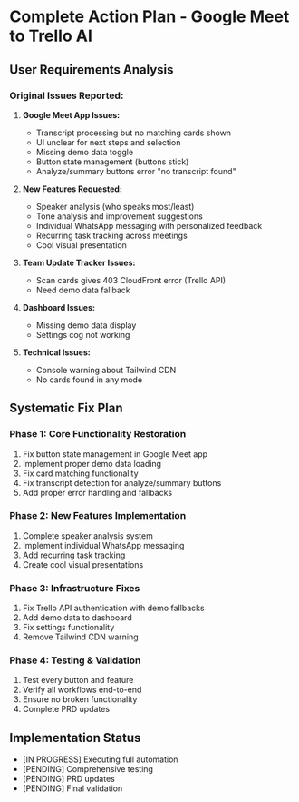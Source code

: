 # Complete Action Plan - Google Meet to Trello AI

## User Requirements Analysis

### Original Issues Reported:
1. **Google Meet App Issues:**
   - Transcript processing but no matching cards shown
   - UI unclear for next steps and selection
   - Missing demo data toggle
   - Button state management (buttons stick)
   - Analyze/summary buttons error "no transcript found"

2. **New Features Requested:**
   - Speaker analysis (who speaks most/least)
   - Tone analysis and improvement suggestions
   - Individual WhatsApp messaging with personalized feedback
   - Recurring task tracking across meetings
   - Cool visual presentation

3. **Team Update Tracker Issues:**
   - Scan cards gives 403 CloudFront error (Trello API)
   - Need demo data fallback

4. **Dashboard Issues:**
   - Missing demo data display
   - Settings cog not working

5. **Technical Issues:**
   - Console warning about Tailwind CDN
   - No cards found in any mode

## Systematic Fix Plan

### Phase 1: Core Functionality Restoration
1. Fix button state management in Google Meet app
2. Implement proper demo data loading
3. Fix card matching functionality
4. Fix transcript detection for analyze/summary buttons
5. Add proper error handling and fallbacks

### Phase 2: New Features Implementation
1. Complete speaker analysis system
2. Implement individual WhatsApp messaging
3. Add recurring task tracking
4. Create cool visual presentations

### Phase 3: Infrastructure Fixes
1. Fix Trello API authentication with demo fallbacks
2. Add demo data to dashboard
3. Fix settings functionality
4. Remove Tailwind CDN warning

### Phase 4: Testing & Validation
1. Test every button and feature
2. Verify all workflows end-to-end
3. Ensure no broken functionality
4. Complete PRD updates

## Implementation Status
- [IN PROGRESS] Executing full automation
- [PENDING] Comprehensive testing
- [PENDING] PRD updates
- [PENDING] Final validation